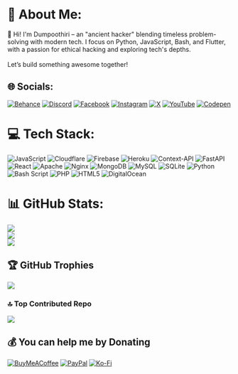 # 💫 About Me:
👋 Hi! I'm Dumpoothiri – an "ancient hacker" blending timeless problem-solving with modern tech. I focus on Python, JavaScript, Bash, and Flutter, with a passion for ethical hacking and exploring tech's depths.<br><br>Let’s build something awesome together!


## 🌐 Socials:
[![Behance](https://img.shields.io/badge/Behance-1769ff?logo=behance&logoColor=white)](https://behance.net/Dumpoothiri) [![Discord](https://img.shields.io/badge/Discord-%237289DA.svg?logo=discord&logoColor=white)](https://discord.gg/Dumpoothiri) [![Facebook](https://img.shields.io/badge/Facebook-%231877F2.svg?logo=Facebook&logoColor=white)](https://facebook.com/Dumpoothiri) [![Instagram](https://img.shields.io/badge/Instagram-%23E4405F.svg?logo=Instagram&logoColor=white)](https://instagram.com/Dumpoothiri) [![X](https://img.shields.io/badge/X-black.svg?logo=X&logoColor=white)](https://x.com/Dumpoothiri) [![YouTube](https://img.shields.io/badge/YouTube-%23FF0000.svg?logo=YouTube&logoColor=white)](https://youtube.com/@Dumpoothiri) [![Codepen](https://img.shields.io/badge/Codepen-000000?style=for-the-badge&logo=codepen&logoColor=white)](https://codepen.io/Dumpoothiri) 

# 💻 Tech Stack:
![JavaScript](https://img.shields.io/badge/javascript-%23323330.svg?style=plastic&logo=javascript&logoColor=%23F7DF1E) ![Cloudflare](https://img.shields.io/badge/Cloudflare-F38020?style=plastic&logo=Cloudflare&logoColor=white) ![Firebase](https://img.shields.io/badge/firebase-%23039BE5.svg?style=plastic&logo=firebase) ![Heroku](https://img.shields.io/badge/heroku-%23430098.svg?style=plastic&logo=heroku&logoColor=white) ![Context-API](https://img.shields.io/badge/Context--Api-000000?style=plastic&logo=react) ![FastAPI](https://img.shields.io/badge/FastAPI-005571?style=plastic&logo=fastapi) ![React](https://img.shields.io/badge/react-%2320232a.svg?style=plastic&logo=react&logoColor=%2361DAFB) ![Apache](https://img.shields.io/badge/apache-%23D42029.svg?style=plastic&logo=apache&logoColor=white) ![Nginx](https://img.shields.io/badge/nginx-%23009639.svg?style=plastic&logo=nginx&logoColor=white) ![MongoDB](https://img.shields.io/badge/MongoDB-%234ea94b.svg?style=plastic&logo=mongodb&logoColor=white) ![MySQL](https://img.shields.io/badge/mysql-4479A1.svg?style=plastic&logo=mysql&logoColor=white) ![SQLite](https://img.shields.io/badge/sqlite-%2307405e.svg?style=plastic&logo=sqlite&logoColor=white) ![Python](https://img.shields.io/badge/python-3670A0?style=plastic&logo=python&logoColor=ffdd54) ![Bash Script](https://img.shields.io/badge/bash_script-%23121011.svg?style=plastic&logo=gnu-bash&logoColor=white) ![PHP](https://img.shields.io/badge/php-%23777BB4.svg?style=plastic&logo=php&logoColor=white) ![HTML5](https://img.shields.io/badge/html5-%23E34F26.svg?style=plastic&logo=html5&logoColor=white) ![DigitalOcean](https://img.shields.io/badge/DigitalOcean-%230167ff.svg?style=plastic&logo=digitalOcean&logoColor=white)
# 📊 GitHub Stats:
![](https://github-readme-stats.vercel.app/api?username=Dumpoothiri&theme=codeSTACKr&hide_border=false&include_all_commits=false&count_private=false)<br/>
![](https://github-readme-streak-stats.herokuapp.com/?user=Dumpoothiri&theme=codeSTACKr&hide_border=false)<br/>
![](https://github-readme-stats.vercel.app/api/top-langs/?username=Dumpoothiri&theme=codeSTACKr&hide_border=false&include_all_commits=false&count_private=false&layout=compact)

## 🏆 GitHub Trophies
![](https://github-profile-trophy.vercel.app/?username=Dumpoothiri&theme=discord_old_blurple&no-frame=false&no-bg=true&margin-w=4)

### 🔝 Top Contributed Repo
![](https://github-contributor-stats.vercel.app/api?username=Dumpoothiri&limit=5&theme=vue-dark&combine_all_yearly_contributions=true)

  ## 💰 You can help me by Donating
  [![BuyMeACoffee](https://img.shields.io/badge/Buy%20Me%20a%20Coffee-ffdd00?style=for-the-badge&logo=buy-me-a-coffee&logoColor=black)](https://buymeacoffee.com/Dumpoothiri) [![PayPal](https://img.shields.io/badge/PayPal-00457C?style=for-the-badge&logo=paypal&logoColor=white)](https://paypal.me/Dumpoothiri) [![Ko-Fi](https://img.shields.io/badge/Ko--fi-F16061?style=for-the-badge&logo=ko-fi&logoColor=white)](https://ko-fi.com/Dumpoothiri) 

